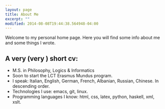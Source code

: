 ```yaml
---
layout: page
title: About Me
excerpt: ""
modified: 2014-08-08T19:44:38.564948-04:00
---
```


Welcome to my personal home page. Here you will find some info about me and some things I wrote.

## A very (very ) short cv:

* M.S. in Philosophy, Logics & Informatics
* Soon to start the LCT Erasmus Mundus program.
* I speak: Italian, English, German, French, Albanian, Russian, Chinese. In descending order.
* Technologies I use: emacs, git, linux.
* Programming languages I know: html, css, latex, python, haskell, xml, xslt.
